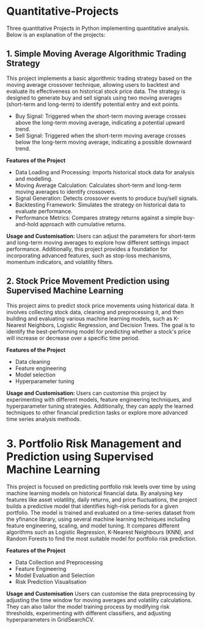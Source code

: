 # Quantitative-Projects
Three quantitative Projects in Python implementing quantitative analysis. Below is an explanation of the projects:

## 1. Simple Moving Average Algorithmic Trading Strategy
This project implements a basic algorithmic trading strategy based on the moving average crossover technique, allowing users to backtest and evaluate its effectiveness on historical stock price data. The strategy is designed to generate buy and sell signals using two moving averages (short-term and long-term) to identify potential entry and exit points.
- Buy Signal: Triggered when the short-term moving average crosses above the long-term moving average, indicating a potential upward trend.
- Sell Signal: Triggered when the short-term moving average crosses below the long-term moving average, indicating a possible downward trend.

<b> Features of the Project</b> 
- Data Loading and Processing: Imports historical stock data for analysis and modelling.
- Moving Average Calculation: Calculates short-term and long-term moving averages to identify crossovers.
- Signal Generation: Detects crossover events to produce buy/sell signals.
- Backtesting Framework: Simulates the strategy on historical data to evaluate performance.
- Performance Metrics: Compares strategy returns against a simple buy-and-hold approach with cumulative returns.

<b> Usage and Customisation: </b>
Users can adjust the parameters for short-term and long-term moving averages to explore how different settings impact performance. Additionally, this project provides a foundation for incorporating advanced features, such as stop-loss mechanisms, momentum indicators, and volatility filters.

## 2. Stock Price Movement Prediction using Supervised Machine Learning
This project aims to predict stock price movements using historical data. It involves collecting stock data, cleaning and preprocessing it, and then building and evaluating various machine learning models, such as K-Nearest Neighbors, Logistic Regression, and Decision Trees. The goal is to identify the best-performing model for predicting whether a stock's price will increase or decrease over a specific time period. 

<b> Features of the Project</b>

- Data cleaning
- Feature engineering
- Model selection
- Hyperparameter tuning

<b> Usage and Customisation: </b>
Users can customise this project by experimenting with different models, feature engineering techniques, and hyperparameter tuning strategies. Additionally, they can apply the learned techniques to other financial prediction tasks or explore more advanced time series analysis methods.

# 3. Portfolio Risk Management and Prediction using Supervised Machine Learning
This project is focused on predicting portfolio risk levels over time by using machine learning models on historical financial data. By analysing key features like asset volatility, daily returns, and price fluctuations, the project builds a predictive model that identifies high-risk periods for a given portfolio.
The model is trained and evaluated on a time-series dataset from the yfinance library, using several machine learning techniques including feature engineering, scaling, and model tuning. It compares different algorithms such as Logistic Regression, K-Nearest Neighbours (KNN), and Random Forests to find the most suitable model for portfolio risk prediction.

<b>Features of the Project</b>
- Data Collection and Preprocessing
- Feature Engineering
- Model Evaluation and Selection
- Risk Prediction Visualisation

<b>Usage and Customisation</b>
Users can customise the data preprocessing by adjusting the time window for moving averages and volatility calculations. They can also tailor the model training process by modifying risk thresholds, experimenting with different classifiers, and adjusting hyperparameters in GridSearchCV.
